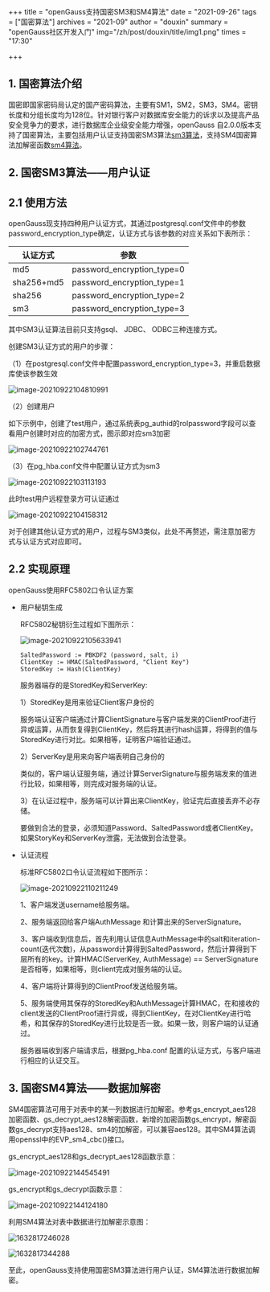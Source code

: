 +++
title = "openGauss支持国密SM3和SM4算法"
date = "2021-09-26"
tags = ["国密算法"]
archives = "2021-09"
author = "douxin"
summary = "openGauss社区开发入门"
img="/zh/post/douxin/title/img1.png"
times = "17:30"

+++

## 1. 国密算法介绍

国密即国家密码局认定的国产密码算法，主要有SM1，SM2，SM3，SM4。密钥长度和分组长度均为128位。针对银行客户对数据库安全能力的诉求以及提高产品安全竞争力的要求，进行数据库企业级安全能力增强，openGauss 自2.0.0版本支持了国密算法，主要包括用户认证支持国密SM3算法[sm3算法](http://www.gmbz.org.cn/main/viewfile/20180108023812835219.html)，支持SM4国密算法加解密函数[sm4算法](http://www.gmbz.org.cn/main/viewfile/20180108015408199368.html)。

## 2. 国密SM3算法——用户认证

## 2.1 使用方法

openGauss现支持四种用户认证方式，其通过postgresql.conf文件中的参数password_encryption_type确定，认证方式与该参数的对应关系如下表所示：

| 认证方式   | 参数                       |
| ---------- | -------------------------- |
| md5        | password_encryption_type=0 |
| sha256+md5 | password_encryption_type=1 |
| sha256     | password_encryption_type=2 |
| sm3        | password_encryption_type=3 |

其中SM3认证算法目前只支持gsql、 JDBC、 ODBC三种连接方式。

创建SM3认证方式的用户的步骤：

（1）在postgresql.conf文件中配置password_encryption_type=3，并重启数据库使该参数生效

![image-20210922104810991](../image/sm3/image1.png)

（2）创建用户

如下示例中，创建了test用户，通过系统表pg_authid的rolpassword字段可以查看用户创建时对应的加密方式，图示即对应sm3加密

![image-20210922102744761](../image/sm3/image2.png)

（3）在pg_hba.conf文件中配置认证方式为sm3

![image-20210922103113193](../image/sm3/image3.png)

此时test用户远程登录方可认证通过

![image-20210922104158312](../image/sm3/image4.png)

对于创建其他认证方式的用户，过程与SM3类似，此处不再赘述，需注意加密方式与认证方式对应即可。

## 2.2 实现原理

openGauss使用RFC5802口令认证方案

- 用户秘钥生成

  RFC5802秘钥衍生过程如下图所示：

  ![image-20210922105633941](../image/sm3/image5.png)

  ```
  SaltedPassword := PBKDF2 (password, salt, i)
  ClientKey := HMAC(SaltedPassword, "Client Key")
  StoredKey := Hash(ClientKey)
  ```

  服务器端存的是StoredKey和ServerKey:

  1）StoredKey是用来验证Client客户身份的

  服务端认证客户端通过计算ClientSignature与客户端发来的ClientProof进行异或运算，从而恢复得到ClientKey，然后将其进行hash运算，将得到的值与StoredKey进行对比。如果相等，证明客户端验证通过。

  2）ServerKey是用来向客户端表明自己身份的

  类似的，客户端认证服务端，通过计算ServerSignature与服务端发来的值进行比较，如果相等，则完成对服务端的认证。

  3）在认证过程中，服务端可以计算出来ClientKey，验证完后直接丢弃不必存储。

  要做到合法的登录，必须知道Password、SaltedPassword或者ClientKey。如果StoryKey和ServerKey泄露，无法做到合法登录。

- 认证流程

  标准RFC5802口令认证流程如下图所示：

  ![image-20210922110211249](../image/sm3/image6.png)                               

  1、客户端发送username给服务端。

  2、服务端返回给客户端AuthMessage 和计算出来的ServerSignature。

  3、客户端收到信息后，首先利用认证信息AuthMessage中的salt和iteration-count(迭代次数)，从password计算得到SaltedPassword，然后计算得到下层所有的key。计算HMAC(ServerKey, AuthMessage) == ServerSignature是否相等，如果相等，则client完成对服务端的认证。

  4、客户端将计算得到的ClientProof发送给服务端。

  5、服务端使用其保存的StoredKey和AuthMessage计算HMAC，在和接收的client发送的ClientProof进行异或，得到ClientKey，在对ClientKey进行哈希，和其保存的StoredKey进行比较是否一致。如果一致，则客户端的认证通过。

  服务器端收到客户端请求后，根据pg_hba.conf 配置的认证方式，与客户端进行相应的认证交互。

## 3. 国密SM4算法——数据加解密

SM4国密算法可用于对表中的某一列数据进行加解密。参考gs_encrypt_aes128加密函数、gs_decrypt_aes128解密函数，新增的加密函数gs_encrypt，解密函数gs_decrypt支持aes128、sm4的加解密，可以兼容aes128。其中SM4算法调用openssl中的EVP_sm4_cbc()接口。

gs_encrypt_aes128和gs_decrypt_aes128函数示意：

![image-20210922144545491](../image/sm3/image10.png)

gs_encrypt和gs_decrypt函数示意：

![image-20210922144124180](../image/sm3/image11.png)

利用SM4算法对表中数据进行加解密示意图：

![1632817246028](../image/sm3/image12.png)

![1632817344288](../image/sm3/image13.png)

至此，openGauss支持使用国密SM3算法进行用户认证，SM4算法进行数据加解密。